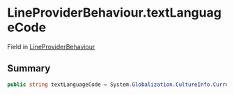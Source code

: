# LineProviderBehaviour.textLanguageCode

Field in [LineProviderBehaviour](api/csharp/yarn.unity.lineproviderbehaviour.md)

## Summary



```csharp
public string textLanguageCode = System.Globalization.CultureInfo.CurrentCulture.Name;
```


